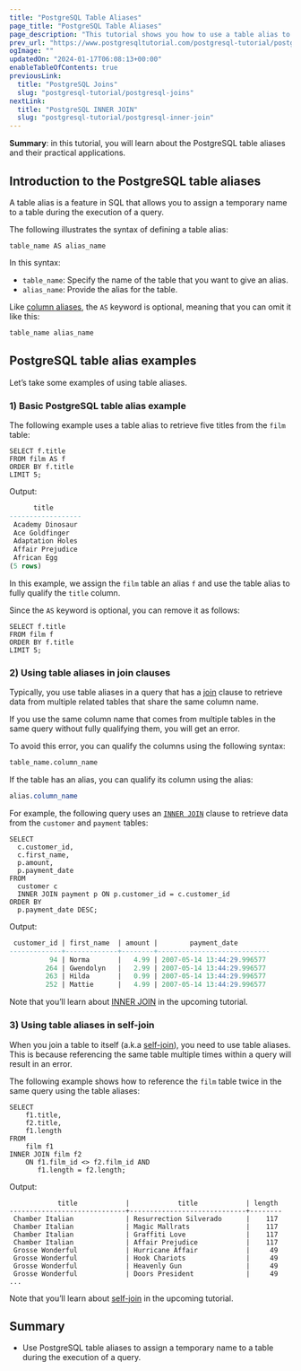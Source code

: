 ```yaml
---
title: "PostgreSQL Table Aliases"
page_title: "PostgreSQL Table Aliases"
page_description: "This tutorial shows you how to use a table alias to assign a temporary name to a table during the query execution."
prev_url: "https://www.postgresqltutorial.com/postgresql-tutorial/postgresql-alias/"
ogImage: ""
updatedOn: "2024-01-17T06:08:13+00:00"
enableTableOfContents: true
previousLink: 
  title: "PostgreSQL Joins"
  slug: "postgresql-tutorial/postgresql-joins"
nextLink: 
  title: "PostgreSQL INNER JOIN"
  slug: "postgresql-tutorial/postgresql-inner-join"
---
```





**Summary**: in this tutorial, you will learn about the PostgreSQL table aliases and their practical applications.


## Introduction to the PostgreSQL table aliases

A table alias is a feature in SQL that allows you to assign a temporary name to a table during the execution of a query.

The following illustrates the syntax of defining a table alias:


```csssql
table_name AS alias_name
```
In this syntax:

* `table_name`: Specify the name of the table that you want to give an alias.
* `alias_name`: Provide the alias for the table.

Like [column aliases](postgresql-column-alias), the `AS` keyword is optional, meaning that you can omit it like this:


```sql
table_name alias_name
```

## PostgreSQL table alias examples

Let’s take some examples of using table aliases.


### 1\) Basic PostgreSQL table alias example

The following example uses a table alias to retrieve five titles from the `film` table:


```
SELECT f.title
FROM film AS f
ORDER BY f.title
LIMIT 5;
```
Output:


```sql
      title
------------------
 Academy Dinosaur
 Ace Goldfinger
 Adaptation Holes
 Affair Prejudice
 African Egg
(5 rows)
```
In this example, we assign the `film` table an alias `f` and use the table alias to fully qualify the `title` column.

Since the `AS` keyword is optional, you can remove it as follows:


```
SELECT f.title
FROM film f
ORDER BY f.title
LIMIT 5;
```

### 2\) Using table aliases in join clauses

Typically, you use table aliases in a query that has a [join](postgresql-joins) clause to retrieve data from multiple related tables that share the same column name.

If you use the same column name that comes from multiple tables in the same query without fully qualifying them, you will get an error.

To avoid this error, you can qualify the columns using the following syntax:


```sql
table_name.column_name
```
If the table has an alias, you can qualify its column using the alias:


```css
alias.column_name
```
For example, the following query uses an [`INNER JOIN`](postgresql-inner-join) clause to retrieve data from the `customer` and `payment` tables:


```
SELECT 
  c.customer_id, 
  c.first_name, 
  p.amount, 
  p.payment_date 
FROM 
  customer c 
  INNER JOIN payment p ON p.customer_id = c.customer_id 
ORDER BY 
  p.payment_date DESC;
```
Output:


```sql
 customer_id | first_name  | amount |        payment_date
-------------+-------------+--------+----------------------------
          94 | Norma       |   4.99 | 2007-05-14 13:44:29.996577
         264 | Gwendolyn   |   2.99 | 2007-05-14 13:44:29.996577
         263 | Hilda       |   0.99 | 2007-05-14 13:44:29.996577
         252 | Mattie      |   4.99 | 2007-05-14 13:44:29.996577
```
Note that you’ll learn about [INNER JOIN](postgresql-inner-join) in the upcoming tutorial.


### 3\) Using table aliases in self\-join

When you join a table to itself (a.k.a [self\-join](postgresql-self-join)), you need to use table aliases. This is because referencing the same table multiple times within a query will result in an error.

The following example shows how to reference the `film` table twice in the same query using the table aliases:


```
SELECT
    f1.title,
    f2.title,
    f1.length
FROM
    film f1
INNER JOIN film f2 
    ON f1.film_id <> f2.film_id AND 
       f1.length = f2.length;
```
Output:


```
            title            |            title            | length
-----------------------------+-----------------------------+--------
 Chamber Italian             | Resurrection Silverado      |    117
 Chamber Italian             | Magic Mallrats              |    117
 Chamber Italian             | Graffiti Love               |    117
 Chamber Italian             | Affair Prejudice            |    117
 Grosse Wonderful            | Hurricane Affair            |     49
 Grosse Wonderful            | Hook Chariots               |     49
 Grosse Wonderful            | Heavenly Gun                |     49
 Grosse Wonderful            | Doors President             |     49
...
```
Note that you’ll learn about [self\-join](postgresql-inner-join) in the upcoming tutorial.


## Summary

* Use PostgreSQL table aliases to assign a temporary name to a table during the execution of a query.

